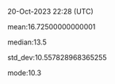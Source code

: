 20-Oct-2023 22:28 (UTC)

mean:16.72500000000001

median:13.5

std_dev:10.557828968365255

mode:10.3

